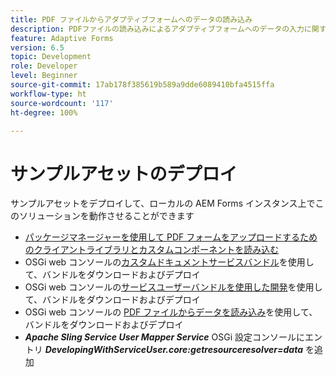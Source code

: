 ```yaml
---
title: PDF ファイルからアダプティブフォームへのデータの読み込み
description: PDFファイルの読み込みによるアダプティブフォームへのデータの入力に関するチュートリアル
feature: Adaptive Forms
version: 6.5
topic: Development
role: Developer
level: Beginner
source-git-commit: 17ab178f385619b589a9dde6089410bfa4515ffa
workflow-type: ht
source-wordcount: '117'
ht-degree: 100%

---
```


# サンプルアセットのデプロイ

サンプルアセットをデプロイして、ローカルの AEM Forms インスタンス上でこのソリューションを動作させることができます

* [パッケージマネージャーを使用して PDF フォームをアップロードするためのクライアントライブラリとカスタムコンポーネントを読み込む](./assets/client-libs-custom-component.zip)
* OSGi web コンソールの[カスタムドキュメントサービスバンドル](/help/forms/assets/common-osgi-bundles/AEMFormsDocumentServices.core-1.0-SNAPSHOT.jar)を使用して、バンドルをダウンロードおよびデプロイ
* OSGi web コンソールの[サービスユーザーバンドルを使用した開発](/help/forms/assets/common-osgi-bundles/DevelopingWithServiceUser.jar)を使用して、バンドルをダウンロードおよびデプロイ
* OSGi web コンソールの [PDF ファイルからデータを読み込み](./assets/onlineToOffline.core-1.0.0-SNAPSHOT.jar)を使用して、バンドルをダウンロードおよびデプロイ
* _**Apache Sling Service User Mapper Service**_ OSGi 設定コンソールにエントリ _**DevelopingWithServiceUser.core:getresourceresolver=data**_ を追加